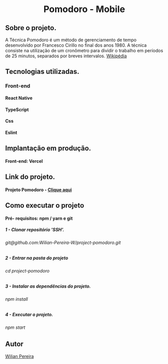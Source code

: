 <h1 align="center">Pomodoro - Mobile</h1>

<h2>Sobre o projeto.</h2>

<p>A Técnica Pomodoro é um método de gerenciamento de tempo desenvolvido por Francesco Cirillo no final dos anos 1980. A técnica consiste na utilização de um cronômetro para dividir o trabalho em períodos de 25 minutos, separados por breves intervalos.
<a href="https://pt.wikipedia.org/wiki/T%C3%A9cnica_pomodoro">Wikipédia</a><p>
  
<h2>Tecnologias utilizadas.</h2>
<h3>Front-end</h3>

<h4>React Native</h4>
<h4>TypeScript</h4>
<h4>Css</h4>
<h4>Eslint</h4>

<h2>Implantação em produção.</h2>

<h4>Front-end: Vercel</h4>

<h2>Link do projeto.</h2>

<h4>Projeto Pomodoro - 
<a href="https://pomodoro-timer-git-main-wilian-pereira-w.vercel.app/">Clique aqui</a>
</h4>

<h2>Como executar o projeto</h2>

<h4>Pré- requisitos: npm / yarn e git</h4>

<h5>1 - Clonar repositório 'SSH'.</h5>

<h6>git@github.com:Wilian-Pereira-W/project-pomodoro.git</h6>

<h5>2 - Entrar na pasta do projeto</h5>

<h6>cd project-pomodoro</h6>

<h5>3 - Instalar as dependências do projeto.</h5>

<h6>npm install</h6>

<h5>4 - Executar o projeto.</h5>

<h6>npm start</h6>

<h2>Autor</h2>

<a href="https://www.linkedin.com/in/pereira-wilian/">Wilian Pereira</a>
